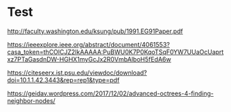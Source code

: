 # Test

http://faculty.washington.edu/ksung/pub/1991.EG91Paper.pdf

https://ieeexplore.ieee.org/abstract/document/4061553?casa_token=thCOlCJZ2IkAAAAA:PuBWU0K7P0KqoTSqF0YW7UUaOcUaprtxz7PTaGasdnDW-HGHX1myGcJx2R0VmbAlboH5fEdA6w

https://citeseerx.ist.psu.edu/viewdoc/download?doi=10.1.1.42.3443&rep=rep1&type=pdf

https://geidav.wordpress.com/2017/12/02/advanced-octrees-4-finding-neighbor-nodes/

